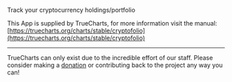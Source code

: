 Track your cryptocurrency holdings/portfolio

This App is supplied by TrueCharts, for more information visit the manual: [https://truecharts.org/charts/stable/cryptofolio](https://truecharts.org/charts/stable/cryptofolio)

---

TrueCharts can only exist due to the incredible effort of our staff.
Please consider making a [donation](https://truecharts.org/about/sponsor) or contributing back to the project any way you can!
